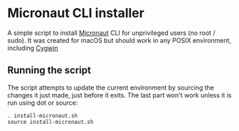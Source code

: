 # Micronaut CLI installer

A simple script to install [Micronaut](https://micronaut.io/) CLI for unprivileged users
(no root / sudo). It was created for macOS but should work in any POSIX
environment, including [Cygwin](https://www.cygwin.com/)

## Running the script

The script attempts to update the current environment by sourcing the changes it
just made, just before it exits. The last part won't work unless it is run using
dot or source:

```shell
. install-micronaut.sh
source install-micronaut.sh
```
